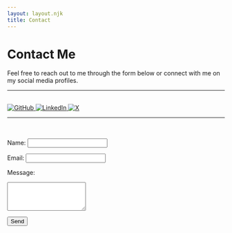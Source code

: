 ```yaml
---
layout: layout.njk
title: Contact
---
```


# Contact Me

Feel free to reach out to me through the form below or connect with me on my social media profiles.

---
<br>
<div class="social-links">
  <a href="https://github.com/udaysinh-git" target="_blank">
    <img src="https://img.icons8.com/ios-glyphs/30/000000/github.png" alt="GitHub">
  </a>
  <a href="https://www.linkedin.com/in/udaysinh-me/" target="_blank">
    <img src="https://img.icons8.com/ios-glyphs/30/000000/linkedin.png" alt="LinkedIn">
  </a>
  <a href="https://x.com/udaysinh_me" target="_blank">
    <img src="https://img.icons8.com/ios-glyphs/30/000000/twitter.png" alt="X">
  </a>
</div>

---
<br>
<br>

<form id="contact-form" action="/.netlify/functions/contact" method="POST">
  <label for="name">Name:</label>
  <input type="text" id="name" name="name" required>

  <label for="email">Email:</label>
  <input type="email" id="email" name="email" required>

  <label for="message">Message:</label>
  <textarea id="message" name="message" rows="4" required></textarea>
  
  <!-- Hidden field to store reCAPTCHA token -->
  <input type="hidden" name="recaptchaToken" id="recaptchaToken">
  
  <button type="submit">Send</button>
</form>

<!-- reCAPTCHA v3 Script -->
<script src="https://www.google.com/recaptcha/api.js?render=6LeTl6oqAAAAAMqp0IdSwgdo1M8mhkxcB2wFVVLu"></script>
<script src="/scripts/contact.js"></script>